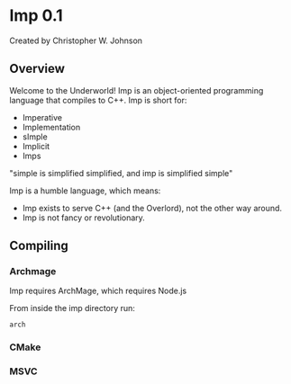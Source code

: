 # Imp 0.1 #

Created by Christopher W. Johnson

## Overview

Welcome to the Underworld!  Imp is an object-oriented programming language that compiles to C++.  Imp is short for:

* Imperative
* Implementation
* sImple	
* Implicit
* Imps

"simple is simplified simplified, and imp is simplified simple"

Imp is a humble language, which means:

* Imp exists to serve C++ (and the Overlord), not the other way around.
* Imp is not fancy or revolutionary.

## Compiling

### Archmage
Imp requires ArchMage, which requires Node.js

From inside the imp directory run:

`arch`

### CMake



### MSVC

